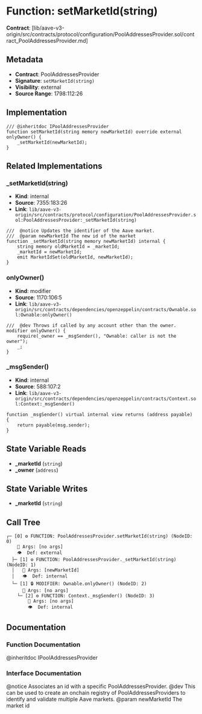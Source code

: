 # Function: setMarketId(string)

**Contract**: [lib/aave-v3-origin/src/contracts/protocol/configuration/PoolAddressesProvider.sol/contract_PoolAddressesProvider.md]

## Metadata

- **Contract**: PoolAddressesProvider
- **Signature**: `setMarketId(string)`
- **Visibility**: external
- **Source Range**: 1798:112:26

## Implementation

```solidity
/// @inheritdoc IPoolAddressesProvider
function setMarketId(string memory newMarketId) override external onlyOwner() {
    _setMarketId(newMarketId);
}
```

## Related Implementations

### _setMarketId(string)

- **Kind**: internal
- **Source**: 7355:183:26
- **Link**: `lib/aave-v3-origin/src/contracts/protocol/configuration/PoolAddressesProvider.sol:PoolAddressesProvider:_setMarketId(string)`

```solidity
///  @notice Updates the identifier of the Aave market.
///  @param newMarketId The new id of the market
function _setMarketId(string memory newMarketId) internal {
    string memory oldMarketId = _marketId;
    _marketId = newMarketId;
    emit MarketIdSet(oldMarketId, newMarketId);
}
```

### onlyOwner()

- **Kind**: modifier
- **Source**: 1170:106:5
- **Link**: `lib/aave-v3-origin/src/contracts/dependencies/openzeppelin/contracts/Ownable.sol:Ownable:onlyOwner()`

```solidity
///  @dev Throws if called by any account other than the owner.
modifier onlyOwner() {
    require(_owner == _msgSender(), "Ownable: caller is not the owner");
    _;
}
```

### _msgSender()

- **Kind**: internal
- **Source**: 588:107:2
- **Link**: `lib/aave-v3-origin/src/contracts/dependencies/openzeppelin/contracts/Context.sol:Context:_msgSender()`

```solidity
function _msgSender() virtual internal view returns (address payable) {
    return payable(msg.sender);
}
```

## State Variable Reads

- **_marketId** (`string`)
- **_owner** (`address`)

## State Variable Writes

- **_marketId** (`string`)

## Call Tree

```
┌─ [0] ⚙️ FUNCTION: PoolAddressesProvider.setMarketId(string) (NodeID: 0)
    💬 Args: [no args]
    👁️  Def: external
  ├─ [1] ⚙️ FUNCTION: PoolAddressesProvider._setMarketId(string) (NodeID: 1)
  │   💬 Args: [newMarketId]
  │   👁️  Def: internal
  └─ [1] 🔒 MODIFIER: Ownable.onlyOwner() (NodeID: 2)
      💬 Args: [no args]
    └─ [2] ⚙️ FUNCTION: Context._msgSender() (NodeID: 3)
        💬 Args: [no args]
        👁️  Def: internal
```

## Documentation

### Function Documentation

@inheritdoc IPoolAddressesProvider

### Interface Documentation

 @notice Associates an id with a specific PoolAddressesProvider.
 @dev This can be used to create an onchain registry of PoolAddressesProviders to
 identify and validate multiple Aave markets.
 @param newMarketId The market id
